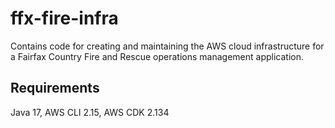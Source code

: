 # ffx-fire-infra
Contains code for creating and maintaining the AWS cloud infrastructure for a Fairfax Country Fire and Rescue operations management application.

## Requirements
Java 17, AWS CLI 2.15, AWS CDK 2.134
